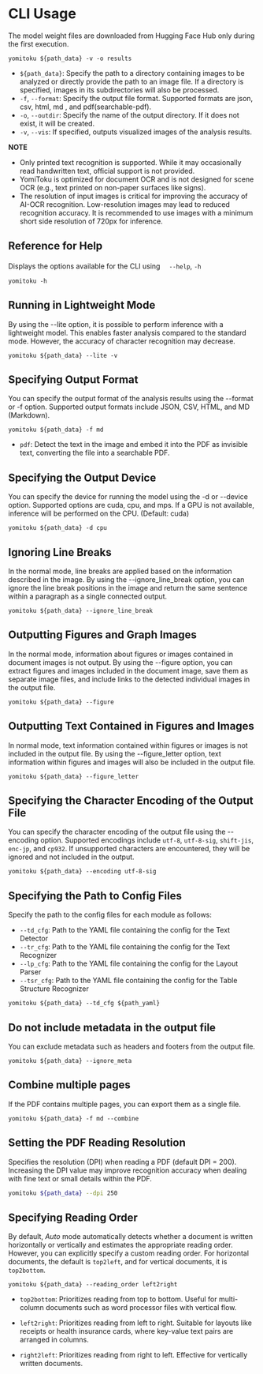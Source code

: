 # CLI Usage

The model weight files are downloaded from Hugging Face Hub only during the first execution.

```
yomitoku ${path_data} -v -o results
```

- `${path_data}`: Specify the path to a directory containing images to be analyzed or directly provide the path to an image file. If a directory is specified, images in its subdirectories will also be processed.
- `-f`, `--format`: Specify the output file format. Supported formats are json, csv, html, md , and pdf(searchable-pdf).
- `-o`, `--outdir`: Specify the name of the output directory. If it does not exist, it will be created.
- `-v`, `--vis`: If specified, outputs visualized images of the analysis results.

**NOTE**

- Only printed text recognition is supported. While it may occasionally read handwritten text, official support is not provided.
- YomiToku is optimized for document OCR and is not designed for scene OCR (e.g., text printed on non-paper surfaces like signs).
- The resolution of input images is critical for improving the accuracy of AI-OCR recognition. Low-resolution images may lead to reduced recognition accuracy. It is recommended to use images with a minimum short side resolution of 720px for inference.

## Reference for Help

Displays the options available for the CLI using 　`--help`, `-h`

```
yomitoku -h
```

## Running in Lightweight Mode

By using the --lite option, it is possible to perform inference with a lightweight model. This enables faster analysis compared to the standard mode. However, the accuracy of character recognition may decrease.

```
yomitoku ${path_data} --lite -v
```

## Specifying Output Format

You can specify the output format of the analysis results using the --format or -f option. Supported output formats include JSON, CSV, HTML, and MD (Markdown).

```
yomitoku ${path_data} -f md
```

- `pdf`: Detect the text in the image and embed it into the PDF as invisible text, converting the file into a searchable PDF.

## Specifying the Output Device

You can specify the device for running the model using the -d or --device option. Supported options are cuda, cpu, and mps. If a GPU is not available, inference will be performed on the CPU. (Default: cuda)

```
yomitoku ${path_data} -d cpu
```

## Ignoring Line Breaks

In the normal mode, line breaks are applied based on the information described in the image. By using the --ignore_line_break option, you can ignore the line break positions in the image and return the same sentence within a paragraph as a single connected output.

```
yomitoku ${path_data} --ignore_line_break
```

## Outputting Figures and Graph Images

In the normal mode, information about figures or images contained in document images is not output. By using the --figure option, you can extract figures and images included in the document image, save them as separate image files, and include links to the detected individual images in the output file.

```
yomitoku ${path_data} --figure
```

## Outputting Text Contained in Figures and Images

In normal mode, text information contained within figures or images is not included in the output file. By using the --figure_letter option, text information within figures and images will also be included in the output file.

```
yomitoku ${path_data} --figure_letter
```

## Specifying the Character Encoding of the Output File

You can specify the character encoding of the output file using the --encoding option. Supported encodings include `utf-8`, `utf-8-sig`, `shift-jis`, `enc-jp`, and `cp932`. If unsupported characters are encountered, they will be ignored and not included in the output.

```
yomitoku ${path_data} --encoding utf-8-sig
```

## Specifying the Path to Config Files

Specify the path to the config files for each module as follows:

- `--td_cfg`: Path to the YAML file containing the config for the Text Detector
- `--tr_cfg`: Path to the YAML file containing the config for the Text Recognizer
- `--lp_cfg`: Path to the YAML file containing the config for the Layout Parser
- `--tsr_cfg`: Path to the YAML file containing the config for the Table Structure Recognizer

```
yomitoku ${path_data} --td_cfg ${path_yaml}
```

## Do not include metadata in the output file

You can exclude metadata such as headers and footers from the output file.
```
yomitoku ${path_data} --ignore_meta
```

## Combine multiple pages

If the PDF contains multiple pages, you can export them as a single file.

```
yomitoku ${path_data} -f md --combine
```


## Setting the PDF Reading Resolution

Specifies the resolution (DPI) when reading a PDF (default DPI = 200). Increasing the DPI value may improve recognition accuracy when dealing with fine text or small details within the PDF.

```bash
yomitoku ${path_data} --dpi 250
```

## Specifying Reading Order

By default, *Auto* mode automatically detects whether a document is written horizontally or vertically and estimates the appropriate reading order. However, you can explicitly specify a custom reading order. For horizontal documents, the default is `top2left`, and for vertical documents, it is `top2bottom`.

```
yomitoku ${path_data} --reading_order left2right
```

* `top2bottom`: Prioritizes reading from top to bottom. Useful for multi-column documents such as word processor files with vertical flow.

* `left2right`: Prioritizes reading from left to right. Suitable for layouts like receipts or health insurance cards, where key-value text pairs are arranged in columns.

* `right2left`: Prioritizes reading from right to left. Effective for vertically written documents.